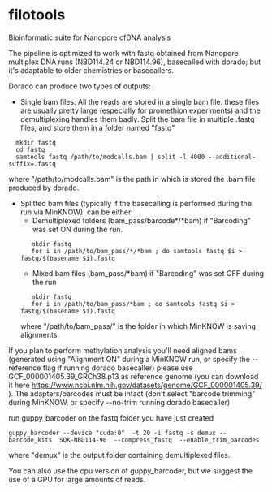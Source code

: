 # filotools
Bioinformatic suite for Nanopore cfDNA analysis

The pipeline is optimized to work with fastq obtained from Nanopore multiplex DNA runs (NBD114.24 or NBD114.96), basecalled with dorado; but it's adaptable to older chemistries or basecallers.

Dorado can produce two types of outputs:

- Single bam files: 
  All the reads are stored in a single bam file. these files are usually pretty large (especially for promethion experiments) and the demultiplexing handles them badly.
  Split the bam file in multiple .fastq files, and store them in a folder named "fastq"
```
  mkdir fastq
  cd fastq
  samtools fastq /path/to/modcalls.bam | split -l 4000 --additional-suffix=.fastq
```
  where "/path/to/modcalls.bam" is the path in which is stored the .bam file produced by dorado.


- Splitted bam files (typically if the basecalling is performed during the run via MinKNOW):
  can be either:
    - Demultiplexed folders (bam_pass/barcode*/*bam) if "Barcoding" was set ON during the run.
   ```   
      mkdir fastq
      for i in /path/to/bam_pass/*/*bam ; do samtools fastq $i > fastq/$(basename $i).fastq
   ```   
    - Mixed bam files (bam_pass/*bam) if "Barcoding" was set OFF during the run
   ```   
      mkdir fastq
      for i in /path/to/bam_pass/*bam ; do samtools fastq $i > fastq/$(basename $i).fastq
   ```
   where "/path/to/bam_pass/" is the folder in which MinKNOW is saving alignments.

If you plan to perform methylation analysis you'll need aligned bams (generated using "Alignment ON" during a MinKNOW run, or specify the --reference flag if running dorado basecaller) 
please use GCF_000001405.39_GRCh38.p13 as reference genome (you can download it here https://www.ncbi.nlm.nih.gov/datasets/genome/GCF_000001405.39/ ).
The adapters/barcodes must be intact (don't select "barcode trimming" during MinKNOW, or specify --no-trim running dorado basecaller)

run guppy_barcoder on the fastq folder you have just created
   ```   
guppy_barcoder --device "cuda:0"  -t 20 -i fastq -s demux --barcode_kits  SQK-NBD114-96  --compress_fastq  --enable_trim_barcodes
   ```
where "demux" is the output folder containing demultiplexed files.

You can also use the cpu version of guppy_barcoder, but we suggest the use of a GPU for large amounts of reads.



